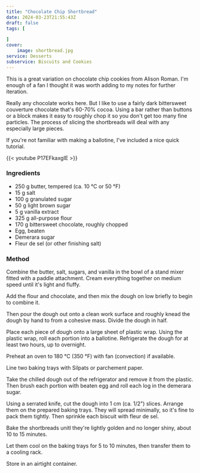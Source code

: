 ```yaml
---
title: "Chocolate Chip Shortbread"
date: 2024-03-23T21:55:43Z
draft: false
tags: [
    
]
cover:
    image: shortbread.jpg
service: Desserts
subservice: Biscuits and Cookies
---
```


This is a great variation on chocolate chip cookies from Alison Roman. I'm enough of a fan I thought it was worth adding to my notes for further iteration.

Really any chocolate works here. But I like to use a fairly dark bittersweet couverture chocolate that's 60-70% cocoa. Using a bar rather than buttons or a block makes it easy to roughly chop it so you don't get too many fine particles. The process of slicing the shortbreads will deal with any especially large pieces.

If you're not familiar with making a ballotine, I've included a nice quick tutorial.

{{< youtube P17EFkaxgIE >}}

### Ingredients

* 250 g butter, tempered (ca. 10 °C or 50 °F)
* 15 g salt
* 100 g granulated sugar
* 50 g light brown sugar
* 5 g vanilla extract
* 325 g all-purpose flour
* 170 g bittersweet chocolate, roughly chopped
* Egg, beaten
* Demerara sugar
* Fleur de sel (or other finishing salt)

### Method

Combine the butter, salt, sugars, and vanilla in the bowl of a stand mixer fitted with a paddle attachment. Cream everything together on medium speed until it's light and fluffy.

Add the flour and chocolate, and then mix the dough on low briefly to begin to combine it.

Then pour the dough out onto a clean work surface and roughly knead the dough by hand to from a cohesive mass. Divide the dough in half.

Place each piece of dough onto a large sheet of plastic wrap. Using the plastic wrap, roll each portion into a ballotine. Refrigerate the dough for at least two hours, up to overnight.

Preheat an oven to 180 °C (350 °F) with fan (convection) if available.

Line two baking trays with Silpats or parchement paper.

Take the chilled dough out of the refrigerator and remove it from the plastic. Then brush each portion with beaten egg and roll each log in the demerara sugar.

Using a serrated knife, cut the dough into 1 cm (ca. 1/2") slices. Arrange them on the prepared baking trays. They will spread minimally, so it's fine to pack them tightly. Then sprinkle each biscuit with fleur de sel.

Bake the shortbreads unitl they're lightly golden and no longer shiny, about 10 to 15 minutes.

Let them cool on the baking trays for 5 to 10 minutes, then transfer them to a cooling rack.

Store in an airtight container.

